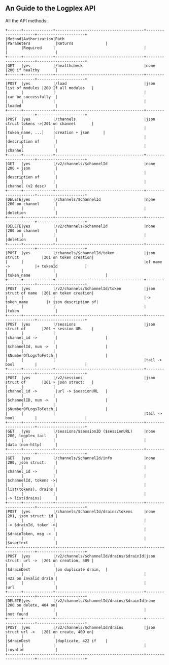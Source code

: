 An Guide to the Logplex API
---------------------------


All the API methods:

    +------+-------------+---------------------------------------+---------------------+---------------------+
    |Method|Authorization|Path                                   |Parameters           |Returns              |
    |      |Required     |                                       |                     |                     |
    +------+-------------+---------------------------------------+---------------------+---------------------+
    |GET   |yes          |/healthcheck                           |none                 |200 if healthy       |
    +------+-------------+---------------------------------------+---------------------+---------------------+
    |POST  |yes          |/load                                  |json list of modules |200 If all modules   |
    |      |             |                                       |                     |can be successfully  |
    |      |             |                                       |                     |loaded               |
    +------+-------------+---------------------------------------+---------------------+---------------------+
    |POST  |yes          |/channels                              |json struct tokens ->|201 on channel       |
    |      |             |                                       |[token_name, ...]    |creation + json      |
    |      |             |                                       |                     |description of       |
    |      |             |                                       |                     |channel              |
    +------+-------------+---------------------------------------+---------------------+---------------------+
    |GET   |yes          |/v2/channels/$channelId                |none                 |200 + json           |
    |      |             |                                       |                     |description of       |
    |      |             |                                       |                     |channel (v2 desc)    |
    +------+-------------+---------------------------------------+---------------------+---------------------+
    |DELETE|yes          |/channels/$channelId                   |none                 |200 on channel       |
    |      |             |                                       |                     |deletion             |
    +------+-------------+---------------------------------------+---------------------+---------------------+
    |DELETE|yes          |/v2/channels/$channelId                |none                 |200 on channel       |
    |      |             |                                       |                     |deletion             |
    +------+-------------+---------------------------------------+---------------------+---------------------+
    |POST  |yes          |/channels/$channelId/token             |json struct          |201 on token creation|
    |      |             |                                       |of name ->           |+ tokenId            |
    |      |             |                                       |token_name           |                     |
    +------+-------------+---------------------------------------+---------------------+---------------------+
    |POST  |yes          |/v2/channels/$channelId/token          |json struct of name  |201 on token creation|
    |      |             |                                       |-> token_name        |+ json description of|
    |      |             |                                       |                     |token                |
    +------+-------------+---------------------------------------+---------------------+---------------------+
    |POST  |yes          |/sessions                              |json struct of       |201 + session URL    |
    |      |             |                                       |channel_id ->        |                     |
    |      |             |                                       |$channelId, num ->   |                     |
    |      |             |                                       |$NumberOfLogsToFetch,|                     |
    |      |             |                                       |tail -> bool         |                     |
    +------+-------------+---------------------------------------+---------------------+---------------------+
    |POST  |yes          |/v2/sessions                           |json struct of       |201 + json struct:   |
    |      |             |                                       |channel_id ->        |url -> $sessionURL   |
    |      |             |                                       |$channelID, num ->   |                     |
    |      |             |                                       |$NumberOfLogsToFetch,|                     |
    |      |             |                                       |tail -> bool         |                     |
    +------+-------------+---------------------------------------+---------------------+---------------------+
    |GET   |yes          |/sessions/$sessionID ($sessionURL)     |none                 |200, logplex_tail    |
    |      |             |                                       |                     |data (non-http)      |
    +------+-------------+---------------------------------------+---------------------+---------------------+
    |GET   |yes          |/channels/$channelId/info              |none                 |200, json struct:    |
    |      |             |                                       |                     |channel_id ->        |
    |      |             |                                       |                     |$channelId, tokens ->|
    |      |             |                                       |                     |list(tokens), drains |
    |      |             |                                       |                     |-> list(drains)      |
    +------+-------------+---------------------------------------+---------------------+---------------------+
    |POST  |yes          |/channels/$channelId/drains/tokens     |none                 |201, json struct: id |
    |      |             |                                       |                     |-> $drainId, token ->|
    |      |             |                                       |                     |$drainToken, msg ->  |
    |      |             |                                       |                     |$usertext            |
    +------+-------------+---------------------------------------+---------------------+---------------------+
    |POST  |yes          |/v2/channels/$channelId/drains/$drainId|json struct: url ->  |201 on creation, 409 |
    |      |             |                                       |$drainDest           |on duplicate drain,  |
    |      |             |                                       |                     |422 on invalid drain |
    |      |             |                                       |                     |url                  |
    +------+-------------+---------------------------------------+---------------------+---------------------+
    |DELETE|yes          |/v2/channels/$channelId/drains/$drainId|none                 |200 on delete, 404 on|
    |      |             |                                       |                     |not found            |
    +------+-------------+---------------------------------------+---------------------+---------------------+
    |POST  |yes          |/v2/channels/$channelId/drains         |json struct url ->   |201 on create, 409 on|
    |      |             |                                       |$drainDest           |duplicate, 422 if    |
    |      |             |                                       |                     |invalid              |
    +------+-------------+---------------------------------------+---------------------+---------------------+
